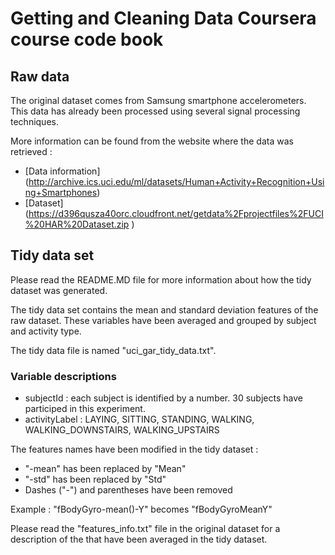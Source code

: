 # Getting and Cleaning Data Coursera course code book

## Raw data
The original dataset comes from Samsung smartphone accelerometers. This data has already been processed using several signal processing techniques.

More information can be found from the website where the data was retrieved :

- [Data information] (http://archive.ics.uci.edu/ml/datasets/Human+Activity+Recognition+Using+Smartphones)
- [Dataset] (https://d396qusza40orc.cloudfront.net/getdata%2Fprojectfiles%2FUCI%20HAR%20Dataset.zip )


## Tidy data set
Please read the README.MD file for more information about how the tidy dataset was generated.

The tidy data set contains the mean and standard deviation features of the raw dataset. These variables have been averaged and grouped by subject and activity type.

The tidy data file is named "uci_gar_tidy_data.txt".

### Variable descriptions
- subjectId : each subject is identified by a number. 30 subjects have participed in this experiment.
- activityLabel : LAYING, SITTING, STANDING, WALKING, WALKING_DOWNSTAIRS, WALKING_UPSTAIRS

The features names have been modified in the tidy dataset :
- "-mean" has been replaced by "Mean"
- "-std" has been replaced by "Std"
- Dashes ("-") and parentheses have been removed

Example : "fBodyGyro-mean()-Y" becomes "fBodyGyroMeanY"

Please read the "features_info.txt" file in the original dataset for a description of the that have been averaged in the tidy dataset.
